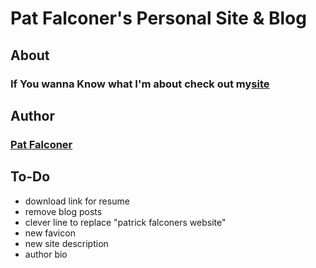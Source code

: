 # Pat Falconer's Personal Site & Blog
## About
### If You wanna Know what I'm about check out my[site](http://patrickfalconer.com/about/)
## Author 
### [Pat Falconer](https://github.com/P-J-FALCONER/)
## To-Do
* download link for resume
* remove blog posts
* clever line to replace "patrick falconers website"
* new favicon
* new site description
* author bio